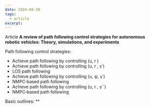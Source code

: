 ```yaml
---
date: 2024-08-20
tags:
  - article
excerpt:
---
```


Article **A review of path following control strategies for autonomous robotic vehicles: Theory, simulations, and experiments**

Path following control strategies:
* Achieve path following by controlling (u, r )
* Achieve path following by controlling (u, r , γ˙)
* LOS path following
* Achieve path following by controlling (u, ψ, γ˙)
* NMPC‐based path following
* Achieve path following by controlling (u, r , γ¨)
* NMPC‐based path following

Basic outlines:
**